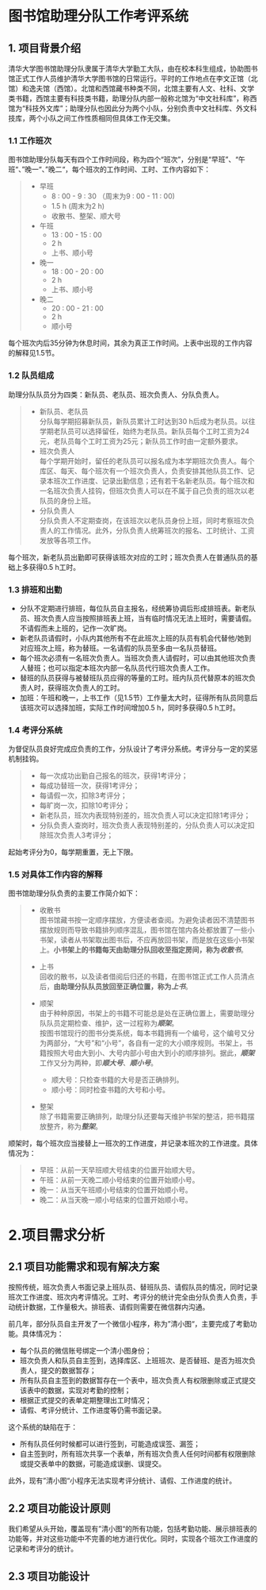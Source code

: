 # 图书馆助理分队工作考评系统

## 1. 项目背景介绍

清华大学图书馆助理分队隶属于清华大学勤工大队，由在校本科生组成，协助图书馆正式工作人员维护清华大学图书馆的日常运行。平时的工作地点在李文正馆（北馆）和逸夫馆（西馆）。北馆和西馆藏书种类不同，北馆主要有人文、社科、文学类书籍，西馆主要有科技类书籍，助理分队内部一般称北馆为“中文社科库”，称西馆为“科技外文库”；助理分队也因此分为两个小队，分别负责中文社科库、外文科技库，两个小队之间工作性质相同但具体工作无交集。

### 1.1 工作班次  

图书馆助理分队每天有四个工作时间段，称为四个“班次”，分别是“早班”、“午班“、”晚一“、”晚二“，每个班次的工作时间、工时、工作内容如下：
> - 早班  
>   - 8 : 00 - 9 : 30 （周末为9 : 00 - 11 : 00)  
>   - 1.5 h (周末为2 h)  
>   - 收散书、整架、顺大号  
> - 午班  
>   - 13 : 00 - 15 : 00  
>   - 2 h  
>   - 上书、顺小号  
> - 晚一  
>   - 18 : 00 - 20 : 00  
>   - 2 h  
>   - 上书、顺小号  
> - 晚二 
>   - 20 : 00 - 21 : 00  
>   - 2 h  
>   - 顺小号  

每个班次内后35分钟为休息时间，其余为真正工作时间。上表中出现的工作内容的解释见1.5节。  

### 1.2 队员组成

助理分队队员分为四类：新队员、老队员、班次负责人、分队负责人。  
> - 新队员、老队员  
分队每学期招募新队员，新队员累计工时达到30 h后成为老队员。以往学期老队员可以选择留任，始终为老队员。新队员每个工时工资为24元，老队员每个工时工资为25元；新队员工作时由一定额外要求。  
> - 班次负责人  
每个学期开始时，留任的老队员可以报名成为本学期班次负责人。每个库区、每天、每个班次有一个班次负责人，负责安排其他队员工作、记录本班次工作进度、记录出勤信息；还有若干名新老队员。每个班次和一名班次负责人挂钩，但班次负责人可以在不属于自己负责的班次以老队员的身份上班。  
> - 分队负责人  
分队负责人不定期查岗，在该班次以老队员身份上班，同时考察班次负责人的工作情况。此外，分队负责人统筹班次的报名、工时统计、工资发放等各项工作。   

每个班次，新老队员出勤即可获得该班次对应的工时；班次负责人在普通队员的基础上多获得0.5 h工时。   

### 1.3 排班和出勤

- 分队不定期进行排班，每位队员自主报名，经统筹协调后形成排班表。新老队员、班次负责人应当按照排班表上班，当有临时情况无法上班时，需要请假。不请假而未上班的，记作一次旷岗。  
- 新老队员请假时，小队内其他所有不在此班次上班的队员有机会代替他/她到对应班次上班，称为替班。一名请假的队员至多由一名队员替班。  
- 每个班次必须有一名班次负责人。当班次负责人请假时，可以由其他班次负责人替班；也可以指定本班次内部一名队员代行班次负责人工作。  
- 替班的队员获得与被替班队员应得的等量的工时。班内队员代替原本的班次负责人时，获得班次负责人的工时。  
- 加班：午班和晚一，上书工作（见1.5节）工作量太大时，征得所有队员同意后该班次可以选择加班，实际工作时间增加0.5 h，同时多获得0.5 h工时。

### 1.4 考评分系统

为督促队员良好完成应负责的工作，分队设计了考评分系统。考评分与一定的奖惩机制挂钩。  
> - 每一次成功出勤自己报名的班次，获得1考评分；  
> - 每成功替班一次，获得1考评分；  
> - 每请假一次，扣除3考评分；  
> - 每旷岗一次，扣除10考评分；  
> - 新老队员，班次内表现特别差的，班次负责人可以决定扣除1考评分；  
> - 分队负责人查岗时，班次负责人表现特别差的，分队负责人可以决定扣除班次负责人3考评分；  

起始考评分为0，每学期重置，无上下限。

### 1.5 对具体工作内容的解释

图书馆助理分队负责的主要工作简介如下：  
> - 收散书  
>  图书馆藏书按一定顺序摆放，方便读者查阅。为避免读者因不清楚图书摆放规则而导致书籍排列顺序混乱，图书馆在馆内各处都放置了一些小书架，读者从书架取出图书后，不应再放回书架，而是放在这些小书架上。**小书架上的书籍每天由助理分队回收至指定房间，称为*收散书***。
>
> - 上书  
>  回收的散书，以及读者借阅后归还的书籍，在图书馆正式工作人员清点后，**由助理分队队员放回至正确位置，称为*上书***。
>
> - 顺架  
>  由于种种原因，书架上的书籍不可能总是处在正确位置上，需要助理分队队员定期检查、维护，这一过程称为***顺架***。  
>  按图书馆现行的图书分类系统，每本书籍拥有一个编号，这个编号又分为两部分，“大号”和“小号”，各自有一定的大小顺序规则。书架上，书籍按照大号由大到小、大号内部小号由大到小的顺序排列。据此，***顺架***工作又分为两种，即***顺大号***、***顺小号***。  
>      - 顺大号：只检查书籍的大号是否正确排列。
>      - 顺小号：同时检查书籍的大号和小号。
>
> - 整架  
>  除了书籍需要正确排列，助理分队还要每天维护书架的整洁，把书籍摆放整齐，称为***整架***。

顺架时，每个班次应当接替上一班次的工作进度，并记录本班次的工作进度。具体情况为：  
> - 早班：从前一天早班顺大号结束的位置开始顺大号。  
> - 午班：从前一天晚二顺小号结束的位置开始顺小号。  
> - 晚一：从当天午班顺小号结束的位置开始顺小号。
> - 晚二：从当天晚一顺小号结束的位置开始顺小号。

# 2.项目需求分析

## 2.1 项目功能需求和现有解决方案

按照传统，班次负责人书面记录上班队员、替班队员、请假队员的情况，同时记录班次工作进度、班次内考评情况。工时、考评分的统计完全由分队负责人负责，手动统计数据，工作量极大。排班表、请假则需要在微信群内沟通。

前几年，部分队员自主开发了一个微信小程序，称为”清小图“，主要完成了考勤功能。具体情况为：  
- 每个队员的微信账号绑定一个清小图身份；  
- 班次负责人和队员自主签到，选择库区、上班班次、是否替班、是否为班次负责人，提交的数据暂存；
- 所有队员自主签到的数据暂存在一个表中，班次负责人有权限删除或正式提交该表中的数据，实现对考勤的控制；
- 根据正式提交的表单定期整理出工时情况；
- 请假、考评分统计、工作进度等仍需书面记录。

这个系统的缺陷在于：
- 所有队员任何时候都可以进行签到，可能造成误签、漏签；
- 自主签到时，所有班次共享一个表单，所有班次负责人任何时间都有权限删除或提交表单中的数据，可能造成误删、误提交。

此外，现有”清小图“小程序无法实现考评分统计、请假、工作进度的统计。

## 2.2 项目功能设计原则

我们希望从头开始，覆盖现有”清小图“的所有功能，包括考勤功能、展示排班表的功能等，并对这些功能中不完善的地方进行优化。同时，实现各个班次工作进度的记录和考评分的统计。

## 2.3 项目功能设计